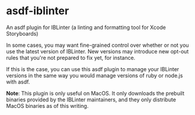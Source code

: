 # asdf-iblinter

An asdf plugin for IBLinter (a linting and formatting tool for Xcode Storyboards)

In some cases, you may want fine-grained control over whether or not you use the latest version of IBLinter. New versions may introduce new opt-out rules that you're not prepared to fix yet, for instance.

If this is the case, you can use this asdf plugin to manage your IBLinter versions in the same way you would manage versions of ruby or node.js with asdf.

**Note**: This plugin is only useful on MacOS. It only downloads the prebuilt binaries provided by the IBLinter maintainers, and they only distribute MacOS binaries as of this writing.
